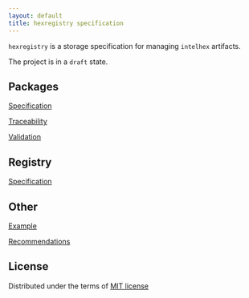 ```yaml
---
layout: default
title: hexregistry specification
---
```


`hexregistry` is a storage specification for managing `intelhex` artifacts.

The project is in a `draft` state.

## Packages

[Specification](package/package-spec.md)

[Traceability](package/package-traceability.md)

[Validation](package/package-validation.md)

## Registry

[Specification](registry/registry-spec.md)

## Other

[Example](example.md)

[Recommendations](recommendations.md)

## License

Distributed under the terms of [MIT license](https://opensource.org/licenses/MIT)
